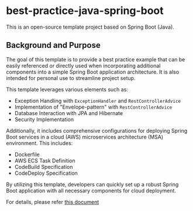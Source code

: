# best-practice-java-spring-boot

This is an open-source template project based on Spring Boot (Java).

## Background and Purpose

The goal of this template is to provide a best practice example that can be easily referenced or directly used when incorporating additional components into a simple Spring Boot application architecture. It is also intended for personal use to streamline project setup.

This template leverages various elements such as:

- Exception Handling with `ExceptionHandler` and `RestControllerAdvice`
- Implementation of "Envelope-pattern" with `RestControllerAdvice`
- Database Interaction with JPA and Hibernate
- Security Implementation

Additionally, it includes comprehensive configurations for deploying Spring Boot services in a cloud (AWS) microservices architecture (MSA) environment. This includes:

- Dockerfile
- AWS ECS Task Definition
- CodeBuild Specification
- CodeDeploy Specification

By utilizing this template, developers can quickly set up a robust Spring Boot application with all necessary components for cloud deployment.

For details, please refer [this document](https://julskim.notion.site/Best-Practice-Template-for-Spring-Boot-OpenSource-621ab21ab57c44ccb21b4addb0134fd8?pvs=4)

